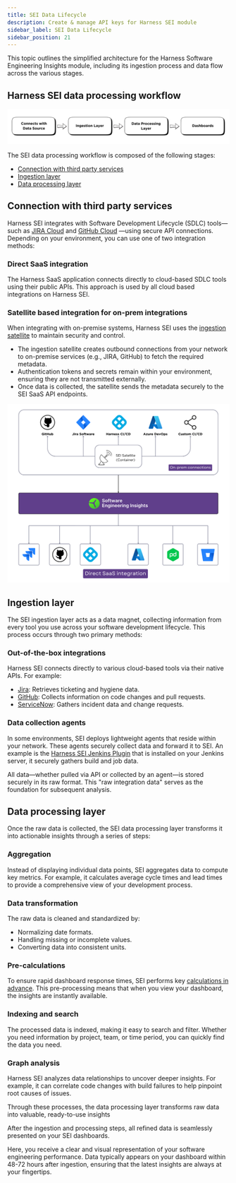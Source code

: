 ```yaml
---
title: SEI Data Lifecycle
description: Create & manage API keys for Harness SEI module
sidebar_label: SEI Data Lifecycle
sidebar_position: 21
---
```


This topic outlines the simplified architecture for the Harness Software Engineering Insights module, including its ingestion process and data flow across the various stages.

## Harness SEI data processing workflow

![](../static/sei-data-flow-diagram-2.png)

The SEI data processing workflow is composed of the following stages:

* [Connection with third party services](#connection-with-third-party-services)
* [Ingestion layer](#ingestion-layer)
* [Data processing layer](#data-processing-layer)

## Connection with third party services

Harness SEI integrates with Software Development Lifecycle (SDLC) tools—such as [JIRA Cloud](/docs/software-engineering-insights/setup-sei/configure-integrations/jira/sei-jira-integration.md) and [GitHub Cloud](/docs/software-engineering-insights/setup-sei/configure-integrations/github/sei-github-integration) —using secure API connections. Depending on your environment, you can use one of two integration methods:

### Direct SaaS integration

The Harness SaaS application connects directly to cloud-based SDLC tools using their public APIs. This approach is used by all cloud based integrations on Harness SEI.

### Satellite based integration for on-prem integrations

When integrating with on-premise systems, Harness SEI uses the [ingestion satellite](/docs/software-engineering-insights/setup-sei/sei-ingestion-satellite/satellite-overview) to maintain security and control.

* The ingestion satellite creates outbound connections from your network to on-premise services (e.g., JIRA, GitHub) to fetch the required metadata.
* Authentication tokens and secrets remain within your environment, ensuring they are not transmitted externally.
* Once data is collected, the satellite sends the metadata securely to the SEI SaaS API endpoints.

![](../static/data-flow.png)

## Ingestion layer

The SEI ingestion layer acts as a data magnet, collecting information from every tool you use across your software development lifecycle. This process occurs through two primary methods:

### Out-of-the-box integrations

Harness SEI connects directly to various cloud-based tools via their native APIs. For example:

* [Jira](/docs/software-engineering-insights/setup-sei/configure-integrations/jira/sei-jira-integration): Retrieves ticketing and hygiene data.
* [GitHub](/docs/software-engineering-insights/setup-sei/configure-integrations/github/sei-github-integration): Collects information on code changes and pull requests.
* [ServiceNow](/docs/software-engineering-insights/setup-sei/configure-integrations/beta-integrations/servicenow/sei-servicenow): Gathers incident data and change requests.

### Data collection agents

In some environments, SEI deploys lightweight agents that reside within your network. These agents securely collect data and forward it to SEI. An example is the [Harness SEI Jenkins Plugin](/docs/software-engineering-insights/setup-sei/configure-integrations/jenkins/jenkins-plugin) that is installed on your Jenkins server, it securely gathers build and job data.

All data—whether pulled via API or collected by an agent—is stored securely in its raw format. This "raw integration data" serves as the foundation for subsequent analysis.

## Data processing layer

Once the raw data is collected, the SEI data processing layer transforms it into actionable insights through a series of steps:

### Aggregation

Instead of displaying individual data points, SEI aggregates data to compute key metrics. For example, it calculates average cycle times and lead times to provide a comprehensive view of your development process.

### Data transformation

The raw data is cleaned and standardized by:

* Normalizing date formats.
* Handling missing or incomplete values.
* Converting data into consistent units.

### Pre-calculations

To ensure rapid dashboard response times, SEI performs key [calculations in advance](/docs/software-engineering-insights/analytics-and-reporting/precalculated-widgets). This pre-processing means that when you view your dashboard, the insights are instantly available.

### Indexing and search

The processed data is indexed, making it easy to search and filter. Whether you need information by project, team, or time period, you can quickly find the data you need.

### Graph analysis

Harness SEI analyzes data relationships to uncover deeper insights. For example, it can correlate code changes with build failures to help pinpoint root causes of issues.

Through these processes, the data processing layer transforms raw data into valuable, ready-to-use insights

After the ingestion and processing steps, all refined data is seamlessly presented on your SEI dashboards.

Here, you receive a clear and visual representation of your software engineering performance. Data typically appears on your dashboard within 48-72 hours after ingestion, ensuring that the latest insights are always at your fingertips.



